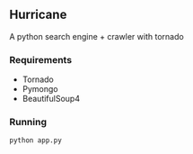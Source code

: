 ## Hurricane

A python search engine + crawler with tornado


### Requirements

* Tornado
* Pymongo
* BeautifulSoup4

### Running

```bash
python app.py
```
